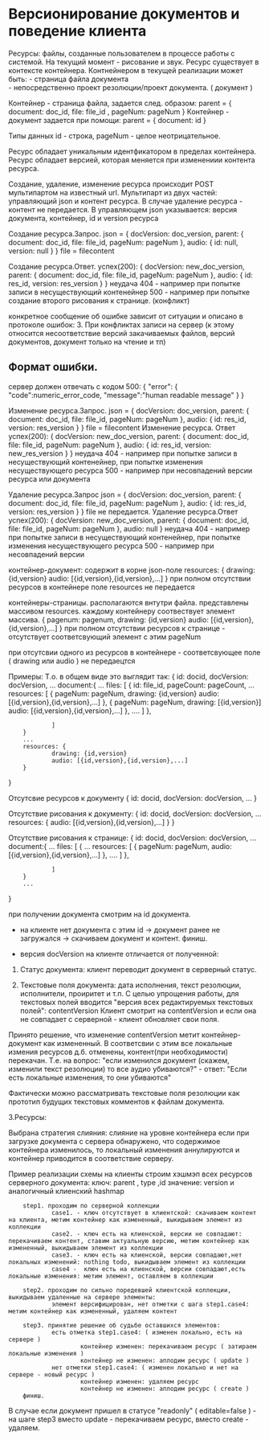 Версионирование документов и поведение клиента
================================

Ресурсы: файлы, созданные пользователем в процессе работы с системой. На текущий момент - рисование и звук. 
Ресурс существует в контексте контейнера. 
Контнейнером в текущей реализации может быть: 
        - страница файла документа   
        - непосредственно проект резолюции/проект документа. ( документ ) 

Контейнер - страница файла, задается след. образом: 
        parent = { document: doc_id, file: file_id , pageNum: pageNum } 
Контейнер - документ задается при помощи: 
        parent = { document: id } 

Типы данных 
id - строка, pageNum - целое неотрицательное. 

Ресурс обладает уникальным идентфикатором в пределах контейнера. 
Ресурс обладает версией, которая меняется при изменениии контента ресурса. 


Создание, удаление, изменение ресурса происходит POST мультипартом на известный url. Мультипарт из двух частей: управляющий json и контент ресурса. В случае удаление ресурса - контент не передается. В управляющем json указывается: версия документа, контейнер, id и version ресурса 
        
Создание ресурса.Запрос. 
json = { 
        docVersion: doc_version, 
        parent: { 
                document: doc_id, 
                file: file_id, 
                pageNum: pageNum 
                }, 
        audio: { 
                id: null, 
                version: null 
        } 
} 
file = filecontent 

Создание ресурса.Ответ. 
успех(200): 
{ 
        docVersion: new_doc_version, 
        parent: { 
                document: doc_id, 
                file: file_id, 
                pageNum: pageNum 
        }, 
        audio: { 
                id: res_id, 
                version: res_version 
        } 
} 
неудача 
        404 - например при попытке записи в несуществующий контенейнер 
        500 - например при попытке создание второго рисования к странице. (конфликт) 

конкретное сообщение об ошибке зависит от ситуации и описано в протоколе ошибок: 
3. При конфликтах записи на сервер (к этому относится несоответствие
версий закачиваемых файлов, версий документов, документ только на
чтение и тп)

Формат ошибки.
-------------------------------
сервер должен отвечать с кодом 500:
{
                "error":
                {
                                 "code":numeric_error_code,
                                 "message":"human readable message"
                }
} 


Изменение ресурса.Запрос. 
json = { 
        docVersion: doc_version, 
        parent: { 
                document: doc_id, 
                file: file_id, 
                pageNum: pageNum 
                }, 
        audio: { 
                id: res_id, 
                version: res_version 
        } 
} 
file = filecontent 
Изменение ресурса. Ответ 
успех(200): 
{ 
        docVersion: new_doc_version, 
        parent: { 
                document: doc_id, 
                file: file_id, 
                pageNum: pageNum 
        }, 
        audio: { 
                id: res_id, 
                version: new_res_version 
        } 
} 
неудача 
        404 - например при попытке записи в несуществующий контенейнер, при попытке изменения несуществующего ресурса 
        500 - например при несовпадений версии ресурса или документа 
                
Удаление ресурса.Запрос 
json = { 
        docVersion: doc_version, 
        parent: { 
                document: doc_id, 
                file: file_id, 
                pageNum: pageNum 
                }, 
                audio: { 
                        id: res_id, 
                        version: res_version 
                } 
} 
file не передается. 
Удаление ресурса.Ответ 
успех(200): 
{ 
        docVersion: new_doc_version, 
        parent: { 
                document: doc_id, 
                file: file_id, 
                pageNum: pageNum 
        }, 
        audio: null 
} 
неудача 
        404 - например при попытке записи в несуществующий контенейнер, при попытке изменения несуществующего ресурса 
        500 - например при несовпадений версии 


контейнер-документ: содержит в корне json-поле resources: 
{ 
        drawing: {id,version}
        audio: [{id,version},{id,version},...] 
} 
при полном отсутствии ресурсов в контейнере поле resources не передается 

контейнеры-страницы. располагаются внтутри файла. представлены массивом resources. каждому контейнеру соотвествует элемент массива. 
{ 
        pagenum: pagenum, 
        drawing: {id,version} 
        audio: [{id,version},{id,version},...] 
} 
при полном отсутствии ресурсов к странице - отсутствует соответсвующий элемент с этим pageNum 

при отсутсвии одного из ресурсов в контейнере - соответсвующее поле ( drawing или audio ) не передаецтся 


Примеры: 
Т.о. в общем виде это выглядит так: 
{ 
        id: docid, 
        docVersion: docVersion, 
        ... 
        document:{ 
                ... 
                files: [ 
                        { 
                                id: file_id, 
                                pageCount: pageCount, 
                                ... 
                                resources: [ 
                                        { 
                                                pageNum: pageNum, 
                                                drawing: {id,version} 
                                                audio: [{id,version},{id,version},...] 
                                        }, 
                                        { 
                                                pageNum: pageNum, 
                                                drawing: [{id,version}] 
                                                audio: [{id,version},{id,version},...] 
                                        }, 
                                        .... 
                                ] 
                        }, 
                        
                ] 
        } 
        ... 
        resources: { 
                drawing: {id,version}
                audio: [{id,version},{id,version},...] 
        } 
} 

Отсутcвие ресурсов к документу 
{ 
        id: docid, 
        docVersion: docVersion, 
        ... 
} 

Отсутствие рисования к документу: 
{ 
        id: docid, 
        docVersion: docVersion, 
        ... 
        resources: { 
                audio: [{id,version},{id,version},...] 
        } 
} 

Отсутствие рисования к странице: 
{ 
        id: docid, 
        docVersion: docVersion, 
        ... 
        document:{ 
                ... 
                files: [ 
                        { 
                                ... 
                                resources: [ 
                                        { 
                                                pageNum: pageNum, 
                                                audio: [{id,version},{id,version},...] 
                                        }, 
                                        .... 
                                ] 
                        }, 
                        
                ] 
        } 
        ... 
} 



при получении документа смотрим на id документа. 
 - на клиенте нет документа с этим id -> документ ранее не загружался -> скачиваем документ и контент. финиш. 

 - версия docVersion на клиенте отличается от полученной: 

1. Статус документа: 
клиент переводит документ в серверный статус. 

2. Текстовые поля документа: 
дата исполнения, текст резолюции, исполнители, проиритет и т.п. 
С целью упрощения работы, для текстовых полей вводится "версия всех редактируемых текстовых полей": contentVersion 
Клиент смотрит на contentVersion и если она не совпадает с серверной - клиент обновляет свои поля. 

Принято решение, что изменение contentVersion метит контейнер-документ как измененный. В соответсвии с этим все локальные измения ресурсов д.б. отменены, контент(при необходимости) перекачан. Т.е. на вопрос: "если изменился документ (скажем, изменили текст резолюции) то все аудио убиваются?" - ответ: "Если есть локальные изменения, то они убиваются" 

Фактически можно рассматривать текстовые поля резолюции как прототип будущих текстовых комментов к файлам документа. 


3.Ресурсы: 

Выбрана стратегия слияния: слияние на уровне контейнера 
если при загрузке документа с сервера обнаружено, что содержимое контейнера изменилось, то локальный изменения аннулируются и контейнер приводится в соответствие серверу. 

Пример реализации схемы на клиенты 
         строим хэшмэп всех ресурсов серверного документа: 
                ключ: parent , type ,id 
                значение: version 
        и аналогичный клиенский hashmap 
        
        step1. проходим по серверной коллекции 
                case1. - ключ отсутствует в клиентской: скачиваем контент на клиента, метим контейнер как измененный, выкидываем элемент из коллекции 
                case2. - ключ есть на клиенской, версии не совпадают: перекачиваем контент, ставим актуальную версию, метим контейнер как измененный, выкидываем элемент из коллекции 
                case3. - ключ есть на клиенской, версии совпадают,нет локальных изменений: nothing todo, выкидываем элемент из коллекции 
                case4 -  ключ есть на клиенской, версии совпадают,есть локальные изменения: метим элемент, оставляем в коллекции 
                
        step2. проходим по сильно поредевшей клиентской коллекции, выкидываем удаленные на сервере элементы: 
                элемент версифицирован, нет отметки с шага step1.case4: метим контейнер как измененный, удаляем контент 
        
        step3. принятие решение об судьбе оставшихся элементов: 
                есть отметка step1.case4: ( изменен локально, есть на сервере ) 
                        контейнер изменен: перекачиваем ресурс ( затираем локальные изменения ) 
                        контейнер не изменен: аплодим ресурс ( update ) 
                нет отметки step1.case4: ( изменен локально и нет на сервере - новый ресурс ) 
                        контейнер изменен: удаляем ресурс 
                        контейнер не изменен: аплодим ресурс ( create ) 
        финиш. 

В случае если документ пришел в статусе "readonly" ( editable=false ) - на шаге step3 вместо update - перекачиваем ресурс, вместо create - удаляем.